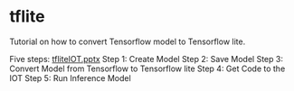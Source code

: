 # tflite
Tutorial on how to convert Tensorflow model to Tensorflow lite.

Five steps: [tfliteIOT.pptx](https://github.com/ArijanaBohr/tflite/files/8524561/tfliteIOT.pptx)
Step 1: Create Model
Step 2: Save Model
Step 3: Convert Model from Tensorflow to Tensorflow lite
Step 4: Get Code to the IOT
Step 5: Run Inference Model


